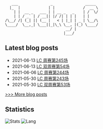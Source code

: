 
```

   ___               _               _____ 
  |_  |             | |             /  __ \
    | |  __ _   ___ | | __ _   _    | /  \/
    | | / _` | / __|| |/ /| | | |   | |    
/\__/ /| (_| || (__ |   < | |_| | _ | \__/\
\____/  \__,_| \___||_|\_\ \__, |(_) \____/
                            __/ |          
                           |___/           

```

## Latest blog posts
- 2021-06-13 [LC 周赛第245场](https://scnujackychen.github.io/2021/06/13/LC-weekly-contest-245/)
- 2021-06-13 [LC 双周赛第54场](https://scnujackychen.github.io/2021/06/13/LC-biweekly-contest-54/)
- 2021-06-06 [LC 周赛第244场](https://scnujackychen.github.io/2021/06/06/LC-weekly-contest-244/)
- 2021-05-30 [LC 周赛第243场](https://scnujackychen.github.io/2021/05/30/LC-weekly-contest-243/)
- 2021-05-30 [LC 双周赛第53场](https://scnujackychen.github.io/2021/05/30/LC-biweekly-contest-53/)

[>>> More blog posts](https://jackyc.cn/)


## Statistics
![Stats](https://github-readme-stats.vercel.app/api?username=SCNUJackyChen)
![Lang](https://github-readme-stats.vercel.app/api/top-langs/?username=SCNUJackyChen&hide=ipynb,html&layout=compact)
